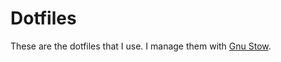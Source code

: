 # Dotfiles

These are the dotfiles that I use.
I manage them with [Gnu Stow](https://www.gnu.org/software/stow/ 'Stow - GNU Project - Free Software Foundation').
